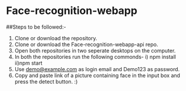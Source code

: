 # Face-recognition-webapp
##Steps to be followed:-
1. Clone or download the repository.
2. Clone or download the Face-recognition-webapp-api repo.
3. Open both repositories in two seperate desktops on the computer.
4. In both the repositories run the following commonds-
  i) npm install   ii)npm start
5. Use demo@example.com as login email and Demo123 as password.
6. Copy and paste link of a picture containing face in the input box and press the detect button. :)
